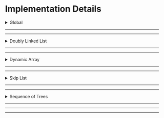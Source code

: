 # Implementation Details

<details>
<summary>Global</summary>

### Global Implementation

Global types were used to make certain conventions consistent across all the list types.

#### Type: `LENGTH` (`size_t`)
This type is used for values that represent the length of something, whether it be the size of the list, an index, or a counter based on the size/index.

#### Type: `DATA` (`int64_t`)
This type is used for values that represent the data that the list holds.

</details>

<hr>
<hr>

<details>
<summary>Doubly Linked List</summary>

## Doubly Linked List

### Summary
`Doubly Linked List` is one of the most common data structures that offers advantages over the others. It is an extension to `Singly-linked List` but instead of being a one-way traversal, doubly-linked List provides a two-way connection from front to back and vice-versa.

<hr>

<details>
<summary>Structs</summary>

#### Struct: `List`
A **doubly-linked list** being an extension of the singly-linked list inherits the same pointer referencing to `head` but with additional `tail` which is the leftmost `ListNode` and rightmost `ListNode` respectively.
The struct also have a field `size` that stores the size `n` of the list.
Lastly, the struct also have a (`boolean`) field `reversed` that flags whether the `reverse` function is called.
This property allows the implementation to have an $O(1)$ worst-case time complexity for its `reverse` operation.

#### Struct: `ListNode`
This represents the doubly-linked list node for the `List`.
It has `left` pointer that references to the previous `ListNode` and `right` pointer which references to the next adjacent `ListNode`.
Moreover, each `ListNode` has its corresponding `DATA` field `val` that stores the value of the said node.

<hr>
</details>

<details>
<summary>Initializer</summary>

### Operation: `MAKE`

#### Helper: `initList()`
It allocates memory for the `List: l` using `malloc()`.
It initially points `head` and `tail` pointers  to `NULL`. Moreover, it sets `reversed` and `size` to `bool: false` and `LENGTH: 0`  respectively.\
Lastly it returns the initialized `List: l` to the caller.

#### Main: `*make(n, seq) -> list`
This is the main operation of `Make`. It aims to create a working doubly-linked list out of a passed `sequence` with size `n`. 
Returns `List` once passed with arguments and called.

<hr>
</details>

<details>
<summary>Flags/List Info</summary>

### Operation: `reverse(l)`
Reversing a `list` with `n` elements will take time complexity of $O(n)$. Hence, the group found an elegant way of achieving the `reverse` operation at $O(1)$.\
Instead this function will **toggle** the (`boolean`) field in `List` called `reversed`.
It simply flips the `reversed` flag for the other operations to appropriately use, resulting in $O(1)$ worst case time complexity for this operation.

### Operation: `size(l) -> LENGTH`
It simply returns a `LENGTH` which is the current `size: n` of the `list`.

### Operation: `empty(l) -> bool`
It simply returns `bool` that checks whether the `list` has no elements or has `size == 0`.

<hr>
</details>

<details>
<summary>Getters/Setters</summary>

#### Helper: `_get_node(l, i, from_set, v) -> DATA`
This is a helper function that once called, traverses the `List` from left to right until the target index `i` is found, returning the `DATA` of the `ListNode` found. If the (`boolean`) field `from_set` is `true` means that the helper is called by the `set` operation then instead of just return the val at target i, it would also change it's val to `v`. 

### Helper: `_peek(l, from_right) -> DATA`
Helper function that reduces the __code duplication__ between the two (2) `peek_?` operations. 

#### Main: `get(l, i) -> DATA`
it calls the helper `_get_node` and returns the `DATA` of the `ListNode` found at target `i`. 

#### Main: `set(l, i, v)`
it calls the helper `_get_node` and changes the `DATA` of the `ListNode` found at target `i` with `DATA` passed`v`. 

#### Main: `peek_left(l) -> DATA`
This simply returns the leftmost `DATA` of the `ListNode`. If `reversed` is toggled **ON** it would return the rightmost `DATA` instead.

#### Main: `peek_right(l) -> DATA`
This simply returns the rightmost `DATA` of the `ListNode`. If `reversed` is toggled **ON** it would return the leftmost `DATA` instead.

<hr>
</details>

<details>
<summary>Insertions/Deletions</summary>

### Helper: `push_left_base(l, current_node, v)`
This is the "true" `push_left` operation. 
This operation **insert** a new `ListNode` to the `List` by updating the left pointer of the leftmost node to the **new node** and updating it as the new `head` of the list. If reversed, it will update the right pointer of the righmost node and change its new `tail` to the **new node**.

### Helper: `push_right_base(l, current_node, v)`
This is the "true" `push_right` operation.
This operation **insert** a new `ListNode` to the `List` by updating the right pointer of the rightmost node to the **new node** and updating it as the new `tail` of the list. If reversed, it will update the left pointer of the leftmost node and change its new `head` to the **new node**.

### Helper: `pop_left_base(l, current_node)`
This is the "true" `pop_left` operation.
This operation **deletes** the leftmost `ListNode` of the `List` by disconnecting the `ListNode` at index `i = 0` and reconnecting the **next node** left pointer to NULL. It will also update the `head` of the `List` hence making **next node** be the new leftmost `ListNode`. If reversed it will make use of **prev node** instead and update the `tail` of the `List`.

### Helper: `pop_right_base(l) -> bool`
This is the "true" `pop_right` operation.
This operation **deletes** the rightmost `ListNode` of the `List` by disconnecting the `ListNode` at index `i = 0` and reconnecting the **prev node** right pointer to NULL. It will also update the `tail` of the `List` hence making **prev node** be the new leftmost `ListNode`. If reversed it will make use of **prev node** instead and update the `tail` of the `List`.

#### Main: `push_left(l, v)`
Calls `_push_left_base` (or `_push_right_base` if `reversed` flag is enabled.)

#### Main: `push_right(l, v)`
Calls `_push_right_base` (or `_push_left_base` if `reversed` flag is enabled.)

#### Main: `pop_left(l) -> bool`
Calls `_pop_left_base` (or `_pop_right_base` if `reversed` flag is enabled.)


#### Main: `pop_left(l) -> bool`
Calls `_pop_right_base` (or `_pop_left_base` if `reversed` flag is enabled.)

> [!NOTE]
> `node *store = !(l->reversed) ? curr->right : curr->left; `\
> `curr->right` pertains to **next node**\
> `curr->left` pertains to **prev node**

<hr>
</details>


<hr>
</details>

<hr>
<hr>

<details>
<summary>Dynamic Array</summary>

## Dynamic Array

### Summary
The implemented `Dynamic Array` is a variation of the array data structure. Unlike a standard array, which has a fixed size and lacks flexibility, the Dynamic Array can automatically resize itself, providing flexibility optimizing both efficiency and memory usage. This was successfully implemented using a circular indexing system to allow for quicker insertion and remove operations.
<hr>

<details>
<summary>Structs</summary>

#### Struct: `dynamic_array`

The first field is essential for implementing a working array data structure,

`DATA *array` : This field stores elements of the given sequence into an array

The following fields are used to store the first and last elements' indexes of the array. This is important because the array implements a circular indexing system.

`LENGTH start` : This field saves the index of the first element

`LENGTH last` : This field saves the index of the last element

The following fields are used to store anything size-related informations. This is important because the size of the array is not equal to the amount of elements stored inside it.

`LENGTH size` : This field saves the current amount of elements stored in the array

`LENGTH capacity` : This field saves the current capacity of the array

Lastly, the following field was implemented to complete the reverse operation in constant time, $O(1)$.

`bool reverse` : This field tells us whether or not the current list is reversed.

<hr>
</details>

<details>
<summary>Initializer</summary>

### Operation: `MAKE`

#### Main: `*make(n, seq) -> dynamic_array`
This is the main operation of `make`. It creates a dynamic array and returns the said array.

It initalizes all fields of the data structure by creating `array` of size $2\ell$, where $\ell$ is the size of the given sequence. It stores $2\ell$ and $\ell$ into `capacity` and `size` respectively. Moreover, it saves the indexes of the first and last element as `start = 0` and `last = l - 1`. Lastly, since the given sequence is not reversed, it sets the boolean, `reverse = false`, and copies the elements of the given sequence into `array` in the exact same order starting with index $0$.

<hr>
</details>

<details>
<summary>Flags/List Info</summary>

### Operation: `reverse(l)`
Reversing the `array` with `n` elements will take time complexity of $O(n)$. Hence, the group found an elegant way of achieving the `reverse` operation at $O(1)$.

Instead this function will **toggle** the (`boolean`) field in `array` called `reversed`.
It simply flips the `reversed` flag for the other operations to appropriately use, resulting in $O(1)$ worst case time complexity for this operation.

### Operation: `size(l) -> LENGTH`
It simply returns a `LENGTH` which is the current `l->size` of the `list`.

### Operation: `empty(l) -> bool`
It simply returns `bool` that checks whether the `array` has no elements or has `l->size == 0`.

<hr>
</details>

<details>
<summary>Getters/Setters</summary>

### Operation: `get(l, i) -> DATA`
This operation returns the `i`-th element of the array at constant time, $O(1)$. This is the normal time complexity of `get` in a standard array. However, since the group used a circular indexing system, it uses a formula to calculate the `new_i` with respect to the current `l->start` and `l->last` of the array. Moreover, if `l->reverse == true`, it would also find `reverse_index`. This allows the operation `reverse` to run in constant time, $O(1)$.

### Operation: `set(l, i, v)`
Similar to `get`, instead of just returning the element of the given index `i`, it would set a new value `v` to index `i`. That is shown by `l->array[new_i] = v` or `l->array[reverse_index]` if `l->reverse == true`.

### Operation: `peek_left(l) -> DATA`
This simply returns the leftmost element of the `dynamic_array`. If `l->reverse == true`, it will return the rightmost element of the `dynamic_array` instead. The operation utilizes `l->start` and `l->last` to return the leftmost and the rightmost element respectively.

### Operation: `peek_right(l) -> DATA`
This simply returns the rightmost element of the `dynamic_array`. If `l->reverse == true`, it will return the leftmost element of the `dynamic_array` instead. The operation utilizes `l->start` and `l->last` to return the leftmost and the rightmost element respectively.

<hr>
</details>

<details>
<summary>Insertions/Deletions</summary>

### Helper: `_expand_array(l) -> dynamic_array`

This operation doubles the current capacity of the `dynamic_array` if the current array is full. This is achieved by copying `l->array` into a temporary array `temp`. This resets the current indexing system of the array into a zero based indexing system.

After, the current `l->array` is deleted and then recreated, now with double the size using `malloc`. `l->start` and `l->last` are then reset using the current indexing system. `l->capacity` is also doubled. Lastly, `temp` is then copied into the new `l->array`.

### Helper: `_decrease_array(l) -> dynamic_array`

This operation halves the current capacity of the `dynamic_array` if the current array is a quarter of `l->size`. This is achieved by copying `l->array` into a temporary array `temp`. This resets the current indexing system of the array into a zero based indexing system.

After, the current `l->array` is deleted and then recreated, now with half the size using `malloc`. `l->start` and `l->last` are then reset using the current indexing system. `l->capacity` is also halved. Lastly, `temp` is then copied into the new `l->array`.

Lastly, if the size of `l->size` reaches 0, it creates an empty array with `l->capacity = 1` with all the fields of the `dynamic_array` set to default.

### Operation: `pop_left(l) -> bool`
This operation, instead of deleting, just moves `l->start` to the next index which should be the second element of the list. By doing so, `l->start` is incremented by 1 and `l->size` is decremented by 1.

Note that if the array is too sparsed, it will run the operation `_decrease_array(l)`. Moreover, if `l->reversed == true`, it will run the `pop_right(l)` operation instead. 

### Operation: `pop_right(l) -> bool`
This operation, instead of deleting, just moves `l->last` to the index before it which should be the second to the last element of the list. By doing so, `l->last` and `l->elements` are decremented by 1.

Note that if the array is *too sparsed*, it will run the operation `_decrease_array(l)`. Moreover, if `l->reversed == true`, it will run the `pop_left(l)` operation instead. 

### Operation: `push_left(l, v)`
This operation **inserts** a new value `v` to the left side of the list now becoming the first element of the list. Because the array uses a circular indexing system, we are able to `push` an element to the left of an `array` at $O(1)$ by wrapping around the array when `l->start == 0`.

As a result, if `l->start == 0` and the array is not yet *too full*, `l->start = l->capacity - 1`, wrapping around the index of into the other side of the array and then pushing the new value `v`. However, if `l->start != 0`, the index will just decrement by 1.

Note that if the array is *too full*, it will run the operation `_expand_array(l)`. Moreover, if `l->reversed == true`, it will run the `push_right(l, v)` operation instead.

### Operation: `push_right(l, v)`
This operation **inserts** a new value `v` to the right side of the list now becoming the last element of the list. Because the array uses a circular indexing system, we are able to `push` an element to the right of an `array` at $O(1)$ by wrapping around the array when `l->last == l->size - 1`.

As a result, if `l->last == d->size - 1` and the array is not yet *too sparsed*, `l->last = l->capacity - 1`, wrapping around the index of into the other side of the array and then pushing the new value `v`. However, if `l->last != d->size - 1`, the index will just increment by 1.

Note that if the array is *too full*, it will run the operation `_expand_array(l)`. Moreover, if `l->reversed == true`, it will run the `push_left(l, v)` operation instead.

<hr>
</details>


<hr>
</details>


<hr>
<hr>

<details>
<summary>Skip List</summary>

### Summary

`Skip List` is a unique data structure that is a combination of a `List` and a `Linked-list`. With this, it benefits from the advantages of the both data structures. Namely, the `update` operation of a `Linked-List` with time complexity of $O(1)$ and a search operation of a `List` with $O(logn)$ . Its bottommost level or commonly known as **Level 0** is the `Normal Lane`. `Normal Lane` is simply a `Doubly-linked list` that has **all** of the elements in list of `size: n` while the levels above it is the `Express Lane` that contains **only the subset** of elements below it.\
`Express Lanes` offers faster travesal given that it skip nodes per level. Its level promotion is dependent on the probability `p` which in our case is `1/2`, flipping **heads** _promotes_ the current node's level, and flipping **tails** just _maintains_ its current level, hence its max_height. 

<hr>

<details>
<summary>Structs</summary>

#### Struct: `SkipList`
Represents the main overarching list for this ADT.
The **Level 0** of the `SkipList` is just a `Linked-list` where in our use-case is a `Doubly-linked list`. In addition, it contains all elements in the `SkipList` while the succeeding levels above it is the subset of the elements found in **Level 0** varying dependent on the probability `p`.

#### Struct: `SkipNode`
Represents the connected elements in the `SkipList`.
Each `SkipNode` has `left` pointer that references to the previous **existing node**, if there is no node in the left side then it will be connected to the `head_sentinel` instead.
Its `right` pointer points to the `next` **existing node**, if no node then it will be connected to the `tail_sentinel` instead.
It also has `below` pointer that points to the **existing node** beneath it otherwise, it connects to NULL.
Moreover, since the sentinels, `head_sentinel` and `tail_sentinel` are also `SkipNodes` there is an additional (`boolean`) field `is_sentinel` that is set to `false` if it is not pertaining to the sentinels and `true` otherwise.
Lastly, each `SkipNode` have `DATA` field that stores the value of the node, and (`LENGTH`) field `width` that acts as the offset from left to right.

#### Struct: `Levellist`
Represents a list that stores each `levels` present in the `SkipList`.\
To keep track of the **`HEADER`** (where the `SkipList` starts), it has two _(2)_ pointers that points to the `top` and `bottom`.\
`top` level pertains to the topmost level and `bottom` level always pertains to the **Level 0**.

#### Struct: `Level`
It has two _(2)_ pointers `up` and `down` that helps navigates the _succeeding_ and _preceeding_ levels in vertical direction.\
Each levels have `SkipNode` fields `head_sentinel` and `tail_sentinel` representing the leftmost sentinel and rightmost sentinel respectively.\
It also has field `cached_right_width` that stores the width of the right elements given that the _`Indexable Skip-list`_ reads offset of each nodes from left to right.

#### Struct: `LevelRecordsList`
It stores the `head` and `tail` of a `LevelRecord`.

#### Struct: `LevelRecord`
It is a doubly-linked list that keeps track of the level heights of each `SkipNode`.\
It has field `Level` named `topLevel` that stores the highest level achieved by a `SkipNode`. 

<hr>
</details>

<details>
<summary>Initializer</summary>

### Operation: `MAKE`

#### Helper: `_ceil_lg(n) -> LENGTH`
This function makes use of the built-in function `__builtin_clz` that returns the count of the leading zeroes.
`__builtin_clz(0LL)` returns the total number of bits in `LENGTH` and subtracts it to `__builtin_clz(n-1)` which is the number of leading zeroes of the passed number - 1. by subtracting 1 to n it will effectively calculate the ceil. 


#### Helper: `_cap_height(n) -> LENGTH`
The group decides to dynamically resize the `max_height` of the SkipList based on the `size: n`. `_cap_height` will always be called whenever you _insert_ or _delete_ a `SkipNode` from the `SkipList`. It calls the `_ceil_lg` that effectively gets the `log2` of the `n` and `ceils` it up. This operation takes $O(1)$.

> [!NOTE]  
> Recall that the height of a skip list is $$O(\log_2(n))$$.

#### Helper: `_make_node(v) -> SkipNode`
It initializes the newly created `SkipNode`.\
It allocates memory for the **newNode** and initially points its `right`, `left`, and `below` pointers to **_NULL_**.\
Make also sets the (`boolean`) `is_sentinel` default to **false**, while `width` to **0** and `val` to the passed argument `v`.

#### Helper: `_make_level() -> Level`
It initializes a new `Level` once called.\
It allocates memory for the **newLevel** and initially points its `up` and `down` pointers to **_NULL_**.\
This also creates new sentinels for the specific level hence, allocating memory to `head_sentinel` and `tail_sentinel` while initializing its respective pointers.

#### Helper: `_init() -> SkipList`
This initializes the `SkipList` proper.\
It allocates memory for the fields `LevelList` and `LevelRecordsList` while also setting its pointers to **_NULL_**.\
It initially sets the values of `leftmost`, `rightmost`, `curr_height`, and `size` to the `LENGTH: 0`. 

#### Main: `make(n, seq) -> SkipList`
This main operation aims to create a `SkipList` from a `sequence` with `size: n`.\
In order to make the `rand()` work in probability for every run, it first calls `srand(time(NULL))` controlling the choice of seed.\
It iterates over the sequence and makes use of the function `push_right()` to insert the `SkipNodes` to the `SkipList`.

<hr>
</details>

<details>
<summary>Flags/List Info</summary>

### Operation: `reverse(l)`
Reversing a `list` with `n` elements will take time complexity of $O(n)$. Hence, the group found an elegant way of achieving the `reverse`.\
Instead this function will **toggle** the (`boolean`) field in `SkipList` called `reversed`.\
It simply flips the `reversed` flag for the other operations to appropriately use, resulting in $O(1)$ worst case time complexity for this operation.

### Operation: `size(l) -> LENGTH`
It simply returns a `LENGTH` which is the current `size: n` of the `SkipList`.

### Operation: `empty(l) -> bool`
It simply returns `bool` that checks whether the `SkipList` has no elements or has `size == 0`.

<hr>
</details>

<details>
<summary>Getters/Setters</summary>

### Operation: `GET/SET/PEEK_*`

#### Helper: `_get_node(l, target, fromSet, v) -> SkipNode`
This helper aims to search for the specific `SkipNode` at target index `i`.\
It has two _(2)_ loop iteration:

1. **Sentinel Phase**
- This is the first while loop, it traverses the `SkipList` from `**HEADER**` until it gets out and lands on a non-sentinel `SkipNode`.

2. **Main Traversal Phase**
- This is the second while loop, once it gets out of the sentinel node, it will start traversing to the `SkipNodes` until the target `i` is found.

> [WHY?]  
> Q: _"Why do we need the `Sentinel Phase`?"_\
> A: In `Indexable SkipList` we only count the widths of the non-sentinel SkipNodes. Recall that sentinel nodes doesn't represent any meaningful data (can be `INT_MAX`, `INT_MIN`, `-1`, `+-inf`, etc.) and only acts as the "boundary" of a program.

#### Main: `get(l, i) -> DATA`
If $0 \leq i < n$ is not satisfied, then it simply returns $0$.\
It utilizes the `_get_node`, once the `SkipNode` at target `i` is found it would read the `DATA` from it and returns the `val`.

#### Main: `set(l, i, v)`
If $0 \leq i < n$ is not satisfied, then it simply returns $0$.\
It utilizes the `_get_node`, once the `SkipNode` at target `i` is found it would replace the `val` of `SkipNode` with `DATA: v`.

#### Main: `peek_left(l) -> DATA`
This simply returns the leftmost `DATA` of the `SkipNode`. If `reversed` is toggled **ON** it would return the rightmost `DATA` instead.

#### Main: `peek_right(l) -> DATA`
This simply returns the rightmost `DATA` of the `SkipNode`. If `reversed` is toggled **ON** it would return the leftmost `DATA` instead.

<hr>
</details>

<details>
<summary>Insertions/Deletions</summary>

### Operation: `PUSH_*`, `POP_*`

#### Helpers: `_flip_coin() -> bool`
This simulates the flipping of the coin given that it has a probability of `p = 1/2 `. It utilizes `rand()` function, the rand function will get random integer value from the max threshold `RAND_MAX = 2147483647`. the comparison is based off the following:

1. **Heads**
- If `rand() > RAND_MAX / 2` it will return `true`. 
2. **Tails**
- If `rand() <= RAND_MAX / 2` it will return `false`. 

#### Helpers: `_promote_level(l, from_right) -> Level`
Useful helper function that is called whenever inserting a `SkipNode` to a `SkipList`. 

It has a while loop that iterates as long as it satisfies the condition: `l->curr_height < l->max_height && _flip_coin() == true` since, the skipList aims to make a new Level above the current level whenever the flipping of coin lands `heads` otherwise it will just maintain its current level.\
Inside the iteration, it checks first if the current level of the `SkipNode` is the topmost, since you can only `_make_level` whenever your `SkipNode` is at the top. It cannot add between levels. 

Moreover, it has a (`boolean`) parameter **from_right** that is passed as **true** if it was called by the `push_right` and **false** if the argument was from `push_left`. If it's **from_right** then the promotion of newNode will happen on the inserted node at the right. If it's **!(from_right)** then the promotion will happen on the leftmost while also updating its `cached_right_width`. 

#### Helpers: `_demote_level(l, currLevel, from_right)`
Unlike the` _promote_level` it will do the reverse of promoting the level hence, by pruning the level instead.

Once called it starts from **`HEADER`** and traverse from up to down. It has a condition to check whether the current level is empty or not. If it is empty it will change the pointer of the current level and the next level before freeing the current topmost level, to ensure safety of updating the status of `SkipList`.

#### Helpers: `_push_left_base(l, v)`
This is the "true" `push_left` operation, unaffected by the `reversed` flag.\
Before inserting the newNode, it undergoes a series of check to update the variables relating to the `size` and `width` of the `SkipList`
It updates the max_height by calling `_cap_height` given that inserting an element increases the `size: n`.

Before inserting, we must update the `width` of the leftmost node from **level 0** to the topmost. 

It will restart to **level 0**, and allocate memory for the newNode. Recall that at **level 0** it contains all of the elements hence when inserting you always add first at the **level 0** and then progress up. After inserting newNode to the **level 0** it calls `_promote_level` to check whether the newly added node is applicable to increase level or not. After that it will also update the `LevelRecord` to track the height attained by the newNode. 

#### Helpers: `_push_right_base(l, v)`
A mirror of `_push_right_base`.\
This is the "true" `push_right` operation, unaffected by the `reversed` flag.\
Before inserting the newNode, it undergoes a series of checks to update the variables relating to the `size` and `width` of the `SkipList`\
It updates the max_height by calling `_cap_height` given that inserting an element increases the `size: n`.

Before inserting, we must update the `cached_right_width` since we are pushing to the right of `SkipList`.

It will restart to **level 0**, and allocate memory for the newNode. Recall that at **level 0** it contains all of the elements hence when inserting you always add first at the **level 0** and then progress up. After inserting newNode to the **level 0** it calls `_promote_level` to check whether the newly added node is applicable to increase level or not. After that it will also update the `LevelRecord` to track the height attained by the newNode. 


#### Helpers: `_pop_left_base(l) -> bool`
This is the "true" `pop_left` operation, unaffected by the `reversed` flag.\
if the `size == 0` or `SkipList` is `empty` then it would immediately return `false` since we cannot pop an empty list. 

Before removing a `SkipNode` from the `SkipList`, the operation checks first and updates necessary variables including `size`. Since, removing an element decreases the size of the list it also calls the `_cap_height` function to dynamically resize. 

After all the necessary updates, we will now call `_demote_level` to check whether we can prune the level or not.

Finally, we update the `width` for the leftmost node and return `true` if we successfully popped an element.


#### Helpers: `_pop_right_base(l) -> bool`
A mirror of `_pop_right_base`.\
This is the "true" `pop_right` operation, unaffected by the `reversed` flag.\
if the `size == 0` or `SkipList` is `empty` then it would immediately return `false` since we cannot pop an empty list. 

Before removing a `SkipNode` from the `SkipList`, the operation checks first and updates necessary variables including `size`.\
Since, removing an element decreases the size of the list it also calls the `_cap_height` function to dynamically resize. 

After all the necessary updates, we will now call `_demote_level` to check whether we can prune the level or not.

Finally, we update the `cached_right_width` for the rightmost node and return `true` if we successfully popped an element.


#### Main: `push_left(list, v)`
Calls `_push_left_base` (or `_push_right_base` if `reversed` flag is enabled.)

#### Main: `push_right(list, v)`
Calls `_push_right_base` (or `_push_left_base` if `reversed` flag is enabled.)

#### Main: `pop_left(list)`
Calls `_pop_left_base` (or `_pop_right_base` if `reversed` flag is enabled.)

#### Main: `pop_right(list)`
Calls `_pop_right_base` (or `_pop_left_base` if `reversed` flag is enabled.)

<hr>
</details>

<hr>
</details>


<hr>
<hr>

<details>
<summary>Sequence of Trees</summary>

## Sequence of Trees

### Summary

The Perfect Binary Trees are represented by the struct PTree, which is a modified Segment Tree-esque data structure with a special property of having implicit bounds. For this reason, I also like to call it a Phantom Segment Tree (Phantom Index-Segment Tree), or PTree for short, as the bounds are only revealed once the list and trees are traversed with get/set operations.

<hr>

<details>
<summary>Structs</summary>

#### Struct: `PTreeList`
Represents the main overarching list for this ADT.\
It is a doubly-linked-list that holds the Perfect Binary Trees, with the `head` and `tail` pointers to a `PTreeListNode`.\
It records the true length of the list `n` (which is also the total number of leaf nodes across all trees.)\
It has a `reversed` (`boolean`) flag which allows it to have $O(1)$ worst case for its `reverse` operation.\
It also holds the `DATA` values `leftmost` and `rightmost`, for $O(1)$ worst case for its `peek_left` and `peek_right` operation. These can be affected by the `set`, `push_*`, `pop_*` operations.

#### Struct: `PTreeListNode`
Represents a simple doubly-linked-list node for `PTreeList`.\
It has pointers to the previous and next `PTreeListNode`.\
It holds a single value `ptree` (`PTree`).

#### Struct: `PTree`
Represents a Perfect Binary Tree.\
It records its own `k` value (its type), and also the `l` for number of leaf nodes it has. Mathematically, $2^k = l$\
It has a pointer to its root `PTreeNode`.

#### Struct: `PTreeNode`
Represents a node of `PTree`.\
It has the discriminator flag `leaf` (`boolean`).\
With `leaf` it uses `union` to determine whether it holds a `DATA` value and nothing else, or only the `left` and `right` pointers to its children, for saving up memory.

<hr>
</details>


<details>
<summary>Initializer</summary>

### Operation: `MAKE`


#### Helper: `_get_greatest_power_of_two(number) -> k`
This helper function returns the exponent of the greatest power of 2 at most the given number.
Formally, it returns the largest $k$ where $2^k \le \text{number}$.
For example, with $n=22$, its greatest power of two is $2^4=16$, because $2^5=32$ which exceeds it.\
It utilizes bitshifting for quick exponents.

#### Helper: `_construct_ptree_nodes_from_range(sequence, offset, lowerBound, upperBound) -> PTreeNode`
A recursive function that constructs a Perfect Binary Tree from the root, with the leaves accurately representing a subsequence of the given sequence.
Once it reaches the leaves, it gets the appropriate value from the sequence, along with `offset` (if it's in a different part of the sequence).

For example, we have a sequence of $n=12$

$$\{0, 1, 2, 3, 4, 5, 6, 7, 8, 9, 10, 11\}$$

If we want to get a `PTree` of type $3$ with the leaves from indices $4$ to $11$, then we call the helper function with:

$$\text{lowerBound} = 0$$


$$\text{upperBound} = 7$$

(since the length is $2^3 = 8$). We also specify

$$\text{offset} = 4$$

since the subsequence starts from index $4$.
Then after the recursive calls, the resulting leaves would be

$$\{4, 5, 6, 7, 8, 9, 10, 11\}$$

Then, the caller receives the root node.\
The reason this is by design is that there's no need to have a separate driver code for this recursive function to call the appropriate bounds. Simply always provide $lowerBound = 0$, and then specify $upperBound = 2^k$, and it will immediately start shifting indices and constructing its children without more helper function bloat.

#### Helper: `_construct_ptrees(n, seq) -> head, tail`
The point of this helper is to represent `n` as distinct powers of two, from highest to lowest.\
It achieves this by repetitively using `_get_greatest_power_of_two` and constructing a `PTree` for each remaining subsequence using `_construct_ptree_nodes_from_range`, until it exhausts the entire sequence.

For example, we have a sequence of $n=7$

$${0, 1, 2, 3, 4, 5, 6}$$

We can represent n as the sum of distinct powers of two:

$$n = 2^2 + 2^1 + 2^0 = 4 + 2 + 1$$

So, the sequence of k's would be

$${2, 1, 0}$$

and there would be three PTrees. The leaves of these three PTrees would contain the numbers:

$${0, 1, 2, 3}, {4, 5}, {6}$$

So, it satisfies the increasing and then decreasing sequence of k's requirement.\
After everything, it gives the caller the appropriate doubly-linked-list from `head` to `tail`.

#### Main: `make(n, seq) -> list`
With these helper functions, `make` can finally construct the list.\
It initializes the members `n`, `reversed`, `leftmost`, and `rightmost` appropriately.\
Then, since the datatype of `LENGTH` is unsigned, it only calls `_construct_ptrees` if $n > 0$, and initializes the appropriate `head` and `tail` members.

<hr>
</details>

<details>
<summary>Flags/List Info</summary>


### Operation: `SIZE`
#### Main: `size(list) -> LENGTH`
It simply returns the `n` member of the list, representing its current size.

### Operation: `EMPTY`
#### Main: `empty(list) -> bool`
It returns whether `n` is zero or not.

### Operation: `REVERSE`
#### Main: `reverse(list)`
It simply flips the `reversed` flag for the other operations to appropriately use, resulting in $O(1)$ worst case time complexity for this operation.
<hr>
</details>

<details>
<summary>Getters/Setters</summary>

### Operation: `GET`/`SET`/`PEEK_*`

#### Helpers:
**`_get_leaf_node(list, i, lowerBound, upperBound) -> node`**
**`_get_leaf_node_at_index(list, i) -> node`**
The star of the show -- these helper functions' goal is to return the appropriate leaf node for a given index `i`.\
Because the nodes themselves don't store their index, the function must calculate for the **"phantom"** index. That is, the function has to manually calculate the "offsets" and bounds themselves. In particular, it keeps track for `lowerBound` and `upperBound`.\
The calculations of these offsets and bounds are only done on the needed nodes instead of every single node in every single tree, so search is brought down to $O(logn)$.

`_get_leaf_node_at_index` utilizes the `l` member of the `PTree` to calculate for offsets along the doubly-linked-list (horizontal) as it traverses from left to right.\
Then, `_get_leaf_node` is called for the correct `PTree` and and shifts the current recorded `lowerBound` and `upperBound` as it traverses down the tree (vertical).\
The appropriate bounds are:

$$\text{LeftChild} = [lowerBound, mid]$$


$$\text{RightChild} = [mid+1, upperBound]$$


So we check if the index is in either one, and update the bounds appropriately.\
Note that this will always either result in a leaf node holding the `DATA` value, or `NULL`.\
And voila, we have found the correct leaf.\
With this helper function, we can now make:

#### Main: `get(list, i) -> DATA`
If $0 \leq i < n$ is not satisfied, then it throws an error.\
It utilizes `_get_leaf_node_at_index` to get the appropriate node, and returns its `DATA` value.\
The index is affected by the `reversed` flag to correct for reversal.

#### Main: `set(list, i, v)`
If $0 \leq i < n$ is not satisfied, then it throws an error.\
It utilizes `_get_leaf_node_at_index` to get the appropriate node, and sets its `DATA` value to `v`.\
The index is affected by the `reversed` flag to correct for reversal.\
It also updates `leftmost` or `rightmost`, depending on whether the index rests on $0$ or $n-1$.

#### Main: `peek_left(list) -> DATA`
if $n = 0$, then it throws an error.\
Returns `leftmost`, or `rightmost` if `reversed` flag is enabled.

#### Main: `peek_right(list) -> DATA`
if $n = 0$, then it throws an error.\
Returns `rightmost`, or `leftmost` if `reversed` flag is enabled.

<hr>
</details>

<details>
<summary>Insertions/Deletions</summary>

### Operation: `PUSH_*`, `POP_*`

#### Helper: `_construct_zero_ptree(v) -> tree`
The purpose of this helper function is to construct a `PTree` of type $0$, with the given `DATA` value as its root (leaf)'s value.\
This is useful for pushing a new value into the list.

#### Helpers:
**`_merge_non_distinct_ptrees_to_right(list, start)`**\
**`_merge_non_distinct_ptrees_to_left(list, start)`**

Here we have helper functions for merging non-distinct `PTrees` together, split into two: one for merging to the left, and one for merging to the right.\
It is inspired by binomial heap's merge operation.

It aims to correct the list into satisfying the concatenation of a strictly increasing and strictly decreasing
sequence of $k$'s. After a push/pop operation, there may be some PTrees that are non-distinct (that is, their $k$'s (types) are the same.) This means that we can combine these two trees into one bigger tree, with type $k+1$.

We are given a sequence of PTrees as a doubly-linked-list. We start at some node in this list and proceed to the right (left). If our current PTree's type is the same as the next PTree, then we construct a third PTree containing their two roots as children. (We know that this is of type k+1, and contains l*2 leaf nodes.)\
By assumption, we know that all the PTrees further than the current and next PTree already have distinct $k$'s (distinct types) when this function was called.

By "merging" these two PTrees together, one of two conditions can happen:
- this new larger PTree has a different $k$ from the next one.
- this new larger PTree has the same $k$ as the next one, so we can combine them both into one even bigger PTree.

The function will keep merging to the right (left) until it falls into the first condition, which means it finished correcting the list's sequence of $k$'s, since any PTree further than the two being checked are already distinct by assumption.
(This helper function directly modifies the doubly-linked-list of the main list.)

#### Helpers:
**`_cascade_remove_left(list, start) -> subHead, subTail`**\
**`_cascade_remove_right(list, start) -> subHead, subTail`**

These are helper functions used by the `pop_*` operations.\
They are pretty much the opposite of the merge operations, split into two: one for cascading the right of the `PTree`, and one for cascading the left.\
We know that only the leftmost (rightmost) leaf of the target `PTree` is the one that needs to be removed.
So, its purpose is to "wrap open" the `PTree` back into a sequence of `PTrees`.\
It does this by snipping off the right (left) subtree and making it its own doubly-linked-list node sub-list.\
Then the other leftover left (right) child is deallocated and removed from the list entirely.
Each successive right (left) subtree is of type $$k-1$$ and $$l/2$$.

Note that we assume the given PTree for this helper is of type k > 0, since if the PTree is of type 0, then it can just be immediately removed from the list without any repercussions (it's a single leaf, which is already our target for removal.)\
After everything, it gives the caller the appropriate sublist of right-child (left-child) `PTrees`, with its own `subHead` and `subTail`.

#### Helper: `_peek_a_boo(list)`
A useful helper function for updating the `leftmost`/`rightmost` value after a modification of the list.\
A useful helper function for updating the `leftmost`/`rightmost` value after a modification of the list.\
It is useful for peek_left/peek_right operations.\
It does this by getting the leftmost (rightmost) `PTree` and traversing all the way to the leftmost (rightmost) leaf node, and finally updating the appropriate value.\
It does this for both `leftmost` and `rightmost` in each call.

#### Helper: `_push_left_base(list, v)`
This is the "true" `push_left` operation, unaffected by the `reversed` flag.\
It first calls `_construct_zero_ptree` on the `DATA` value `v`, and pushes it to the head (left) of the doubly-linked-list.\
Then, it calls `_merge_non_distinct_ptrees_to_right` on the new head of the list, to make sure it satisfies the required k-concatenation.\
Finally, it updates `leftmost` to the new value (and `rightmost` if the new `PTree` is also the tail).


#### Helper: `_push_right_base(list, v)`
A mirror of `_push_left_base`.\
This is the "true" `push_right` operation, unaffected by the `reversed` flag.\
It first calls `_construct_zero_ptree` on the `DATA` value `v`, and pushes it to the tail (right) of the doubly-linked-list.\
Then, it calls `_merge_non_distinct_ptrees_to_left` on the new tail of the list, to make sure it satisfies the required k-concatenation.\
Finally, it updates `rightmost` to the new value (and `leftmost` if the new `PTree` is also the head).

#### Helper: `_pop_left_base(list)`
This is the "true" `pop_left` operation, unaffected by the `reversed` flag.\
It first checks if the leftmost `PTree` is of type $0$. If it is, then it simply removes that doubly-linked-list node from the list.\
If not, then it calls `_cascade_remove_left` on the leftmost `PTree`, then pushes the new sublist to the head (left), and then finally calls `_merge_non_distinct_ptrees_to_right` to fix any non-distinct types.\
In both cases, it calls `_peek_a_boo(list)` to update `leftmost` and `rightmost` appropriately.

#### Helper: `_pop_right_base(list)`
A mirror of `_pop_left_base`.\
This is the "true" `pop_right` operation, unaffected by the `reversed` flag.\
It first checks if the rightmost `PTree` is of type $0$. If it is, then it simply removes that doubly-linked-list node from the list.\
If not, then it calls `_cascade_remove_right` on the rightmost `PTree`, then pushes the new sublist to the tail (right), and then finally calls `_merge_non_distinct_ptrees_to_left` to fix any non-distinct types.\
In both cases, it calls `_peek_a_boo(list)` to update `leftmost` and `rightmost` appropriately.


#### Main: `push_left(list, v)`
Calls `_push_left_base` (or `_push_right_base` if `reversed` flag is enabled.)

#### Main: `push_right(list, v)`
Calls `_push_right_base` (or `_push_left_base` if `reversed` flag is enabled.)

#### Main: `pop_left(list)`
Calls `_pop_left_base` (or `_pop_right_base` if `reversed` flag is enabled.)

#### Main: `pop_right(list)`
Calls `_pop_right_base` (or `_pop_left_base` if `reversed` flag is enabled.)

<hr>
</details>

</details>

<hr>
<hr>
<hr>
